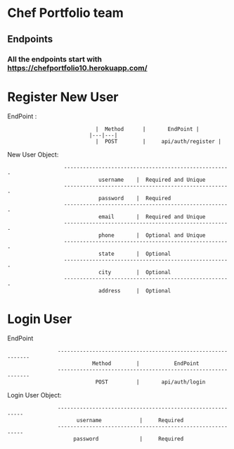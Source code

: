 # Chef Portfolio team

## Endpoints

### All the endpoints start with https://chefportfolio10.herokuapp.com/


                                 
   # Register New User
   
   EndPoint :

                      
                                |  Method      |       EndPoint |
                              |---|---|
                                |  POST        |     api/auth/register |
                                  
                                  
                                  
   New User Object: 
 
                      -----------------------------------------------------
                                 username    |  Required and Unique
                      -----------------------------------------------------
                                 password    |  Required
                      -----------------------------------------------------
                                 email       |  Required and Unique
                      -----------------------------------------------------
                                 phone       |  Optional and Unique
                      -----------------------------------------------------
                                 state       |  Optional
                      -----------------------------------------------------
                                 city        |  Optional
                      -----------------------------------------------------
                                 address     |  Optional
                    
            

   # Login User
   
   EndPoint
   
   
                    -------------------------------------------------------------
                               Method        |           EndPoint
                    -------------------------------------------------------------
                                POST         |       api/auth/login
                   
                       
   
   Login User Object: 
   
                    -----------------------------------------------------------
                          username            |     Required
                    -----------------------------------------------------------
                         password             |     Required
   
   
   
